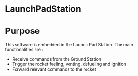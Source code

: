 # LaunchPadStation

# Purpose

This software is embedded in the Launch Pad Station. The main functionalities are :

- Receive commands from the Ground Station
- Trigger the rocket fueling, venting, defueling and ignition
- Forward relevant commands to the rocket
